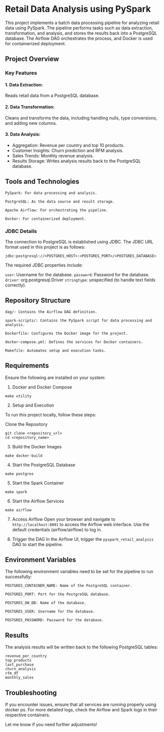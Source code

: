 # Retail Data Analysis using PySpark

This project implements a batch data processing pipeline for analyzing retail data using PySpark. The pipeline performs tasks such as data extraction, transformation, and analysis, and stores the results back into a PostgreSQL database. The Airflow DAG orchestrates the process, and Docker is used for containerized deployment.

## Project Overview

### Key Features

#### 1. Data Extraction:
Reads retail data from a PostgreSQL database.

#### 2. Data Transformation:
Cleans and transforms the data, including handling nulls, type conversions, and adding new columns.

#### 3. Data Analysis:
- Aggregation: Revenue per country and top 10 products.
- Customer Insights: Churn prediction and RFM analysis.
- Sales Trends: Monthly revenue analysis.
- Results Storage: Writes analysis results back to the PostgreSQL database.

## Tools and Technologies

```
PySpark: For data processing and analysis.

PostgreSQL: As the data source and result storage.

Apache Airflow: For orchestrating the pipeline.

Docker: For containerized deployment.
```

### JDBC Details

The connection to PostgreSQL is established using JDBC. The JDBC URL format used in this project is as follows:
```
jdbc:postgresql://<POSTGRES_HOST>:<POSTGRES_PORT>/<POSTGRES_DATABASE>
```

The required JDBC properties include:

`user`: Username for the database.
`password`: Password for the database.
`driver`: org.postgresql.Driver
`stringtype`: unspecified (to handle text fields correctly).

## Repository Structure
```
dag/: Contains the Airflow DAG definition.

spark-scripts/: Contains the PySpark script for data processing and analysis.

Dockerfile: Configures the Docker image for the project.

docker-compose.yml: Defines the services for Docker containers.

Makefile: Automates setup and execution tasks.
```

## Requirements

Ensure the following are installed on your system:
1. Docker and Docker Compose

```
make utility
```

2. Setup and Execution

To run this project locally, follow these steps:

Clone the Repository
```
git clone <repository_url>
cd <repository_name>
```

3. Build the Docker Images

```
make docker-build
```

4. Start the PostgreSQL Database

```
make postgres
```

5. Start the Spark Container

```
make spark
```

6. Start the Airflow Services

```
make airflow
```

7. Access Airflow
Open your browser and navigate to `http://localhost:8091` to access the Airflow web interface. Use the default credentials (airflow/airflow) to log in.

8. Trigger the DAG
In the Airflow UI, trigger the `pyspark_retail_analysis` DAG to start the pipeline.

## Environment Variables

The following environment variables need to be set for the pipeline to run successfully:

```
POSTGRES_CONTAINER_NAME: Name of the PostgreSQL container.

POSTGRES_PORT: Port for the PostgreSQL database.

POSTGRES_DW_DB: Name of the database.

POSTGRES_USER: Username for the database.

POSTGRES_PASSWORD: Password for the database.
```

## Results

The analysis results will be written back to the following PostgreSQL tables:

```
revenue_per_country
top_products
last_purchase
churn_analysis
rfm_df
monthly_sales
```

## Troubleshooting

If you encounter issues, ensure that all services are running properly using docker ps. For more detailed logs, check the Airflow and Spark logs in their respective containers.

Let me know if you need further adjustments!